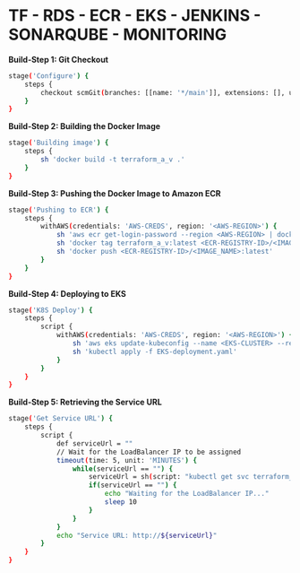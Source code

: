 # TF - RDS - ECR - EKS - JENKINS - SONARQUBE - MONITORING

**Build-Step 1: Git Checkout**

```sh
stage('Configure') {
    steps {
        checkout scmGit(branches: [[name: '*/main']], extensions: [], userRemoteConfigs: [[url: 'https://github.com/thierno953/terraform_a_v']])
    }
}
```

**Build-Step 2: Building the Docker Image**

```sh
stage('Building image') {
    steps {
        sh 'docker build -t terraform_a_v .'
    }
}
```

**Build-Step 3: Pushing the Docker Image to Amazon ECR**

```sh
stage('Pushing to ECR') {
    steps {
        withAWS(credentials: 'AWS-CREDS', region: '<AWS-REGION>') {
            sh 'aws ecr get-login-password --region <AWS-REGION> | docker login --username AWS --password-stdin <ECR-REGISTRY-ID>'
            sh 'docker tag terraform_a_v:latest <ECR-REGISTRY-ID>/<IMAGE_NAME>:latest'
            sh 'docker push <ECR-REGISTRY-ID>/<IMAGE_NAME>:latest'
        }
    }
}
```

**Build-Step 4: Deploying to EKS**

```sh
stage('K8S Deploy') {
    steps {
        script {
            withAWS(credentials: 'AWS-CREDS', region: '<AWS-REGION>') {
                sh 'aws eks update-kubeconfig --name <EKS-CLUSTER> --region <AWS-REGION>'
                sh 'kubectl apply -f EKS-deployment.yaml'
            }
        }
    }
}
```

**Build-Step 5: Retrieving the Service URL**

```sh
stage('Get Service URL') {
    steps {
        script {
            def serviceUrl = ""
            // Wait for the LoadBalancer IP to be assigned
            timeout(time: 5, unit: 'MINUTES') {
                while(serviceUrl == "") {
                    serviceUrl = sh(script: "kubectl get svc terraform_a_v-service -o jsonpath='{.status.loadBalancer.ingress[0].hostname}'", returnStdout: true).trim()
                    if(serviceUrl == "") {
                        echo "Waiting for the LoadBalancer IP..."
                        sleep 10
                    }
                }
            }
            echo "Service URL: http://${serviceUrl}"
        }
    }
}
```
